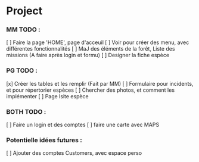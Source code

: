 # Project 


### MM TODO :
[ ] Faire la page 'HOME', page d'acceuil
[ ] Voir pour créer des menu, avec différentes fonctionnalités
[ ] MaJ des éléments de la forêt, Liste des missions (A faire après login et formu)
[ ] Designer la fiche espèce 


### PG TODO :

[x] Créer les tables et les remplir (Fait par MM)
[ ] Formulaire pour incidents, et pour répertorier espèces
[ ] Chercher des photos, et comment les implémenter
[ ] Page lsite espèce


### BOTH TODO :

[ ] Faire un login et des comptes
[ ] faire une carte avec MAPS

### Potentielle idées futures :

[ ] Ajouter des comptes Customers, avec espace perso